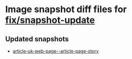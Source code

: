 # Image snapshot diff files for [fix/snapshot-update](https://github.com/brightsitesconsulting/indy-pwamp/pull/1821)

## Updated snapshots
- [article-uk-web-page--article-page-story](./article-uk-web-page--article-page-story)
